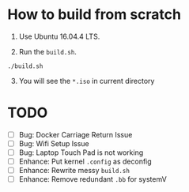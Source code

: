 # How to build from scratch

1. Use Ubuntu 16.04.4 LTS.

2. Run the `build.sh`.

```
./build.sh
```

3. You will see the `*.iso` in current directory


# TODO

- [ ] Bug: Docker Carriage Return Issue
- [ ] Bug: Wifi Setup Issue
- [ ] Bug: Laptop Touch Pad is not working  
- [ ] Enhance: Put kernel `.config` as deconfig  
- [ ] Enhance: Rewrite messy `build.sh`
- [ ] Enhance: Remove redundant `.bb` for systemV
